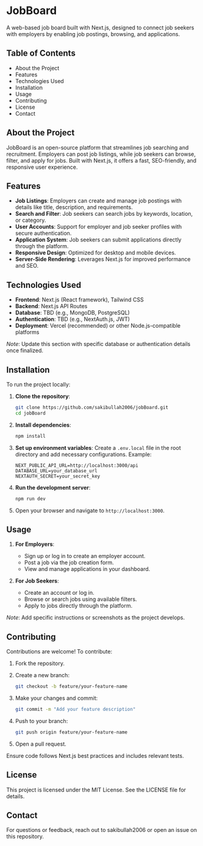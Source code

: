 # JobBoard

A web-based job board built with Next.js, designed to connect job seekers with employers by enabling job postings, browsing, and applications.

## Table of Contents

- About the Project
- Features
- Technologies Used
- Installation
- Usage
- Contributing
- License
- Contact

## About the Project

JobBoard is an open-source platform that streamlines job searching and recruitment. Employers can post job listings, while job seekers can browse, filter, and apply for jobs. Built with Next.js, it offers a fast, SEO-friendly, and responsive user experience.

## Features

- **Job Listings**: Employers can create and manage job postings with details like title, description, and requirements.
- **Search and Filter**: Job seekers can search jobs by keywords, location, or category.
- **User Accounts**: Support for employer and job seeker profiles with secure authentication.
- **Application System**: Job seekers can submit applications directly through the platform.
- **Responsive Design**: Optimized for desktop and mobile devices.
- **Server-Side Rendering**: Leverages Next.js for improved performance and SEO.

## Technologies Used

- **Frontend**: Next.js (React framework), Tailwind CSS
- **Backend**: Next.js API Routes
- **Database**: TBD (e.g., MongoDB, PostgreSQL)
- **Authentication**: TBD (e.g., NextAuth.js, JWT)
- **Deployment**: Vercel (recommended) or other Node.js-compatible platforms

*Note*: Update this section with specific database or authentication details once finalized.

## Installation

To run the project locally:

1. **Clone the repository**:

   ```bash
   git clone https://github.com/sakibullah2006/jobBoard.git
   cd jobBoard
   ```

2. **Install dependencies**:

   ```bash
   npm install
   ```

3. **Set up environment variables**: Create a `.env.local` file in the root directory and add necessary configurations. Example:

   ```env
   NEXT_PUBLIC_API_URL=http://localhost:3000/api
   DATABASE_URL=your_database_url
   NEXTAUTH_SECRET=your_secret_key
   ```

4. **Run the development server**:

   ```bash
   npm run dev
   ```

5. Open your browser and navigate to `http://localhost:3000`.

## Usage

1. **For Employers**:

   - Sign up or log in to create an employer account.
   - Post a job via the job creation form.
   - View and manage applications in your dashboard.

2. **For Job Seekers**:

   - Create an account or log in.
   - Browse or search jobs using available filters.
   - Apply to jobs directly through the platform.

*Note*: Add specific instructions or screenshots as the project develops.

## Contributing

Contributions are welcome! To contribute:

1. Fork the repository.
2. Create a new branch:

   ```bash
   git checkout -b feature/your-feature-name
   ```
3. Make your changes and commit:

   ```bash
   git commit -m "Add your feature description"
   ```
4. Push to your branch:

   ```bash
   git push origin feature/your-feature-name
   ```
5. Open a pull request.

Ensure code follows Next.js best practices and includes relevant tests.

## License

This project is licensed under the MIT License. See the LICENSE file for details.

## Contact

For questions or feedback, reach out to sakibullah2006 or open an issue on this repository.
